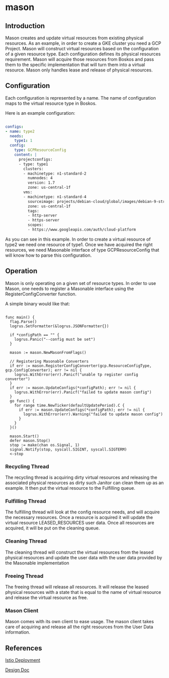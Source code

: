 # mason


## Introduction

Mason creates and update virtual resources from existing physical resources. As an example, in order to create
a GKE cluster you need a GCP Project. Mason will construct virtual resources based on the configuration of a
given resource type. Each configuration defines its physical resources requirement. Mason will acquire those
resources from Boskos and pass them to the specific implementation that will turn them into a virtual resource.
Mason only handles lease and release of physical resources.

## Configuration

Each configuration is represented by a name. The name of configuration maps to the virtual resource type in Boskos.

Here is an example configuration:

```yaml

configs:
- name: type2
  needs:
    type1: 1
  config:
    type: GCPResourceConfig
    content: |
      projectconfigs:
      - type: type1
        clusters:
        - machinetype: n1-standard-2
          numnodes: 4
          version: 1.7
          zone: us-central-1f
        vms:
        - machinetype: n1-standard-4
          sourceimage: projects/debian-cloud/global/images/debian-9-stretch-v20180105
          zone: us-central-1f
          tags:
          - http-server
          - https-server
          scopes:
          - https://www.googleapis.com/auth/cloud-platform

```

As you can see in this example. In order to create a virtual resource of type2 we need one resource
of type1. Once we have acquired the right resources, we need Masonable interface of type GCPResourceConfig
that will know how to parse this configuration.

## Operation

Mason is only operating on a given set of resource types.
In order to use Mason, one needs to register a Masonable interface using the RegisterConfigConverter function.

A simple binary would like that:

```golang

func main() {
  flag.Parse()
  logrus.SetFormatter(&logrus.JSONFormatter{})

  if *configPath == "" {
    logrus.Panic("--config must be set")
  }

  mason := mason.NewMasonFromFlags()

  // Registering Masonable Converters
  if err := mason.RegisterConfigConverter(gcp.ResourceConfigType, gcp.ConfigConverter); err != nil {
    logrus.WithError(err).Panicf("unable tp register config converter")
  }
  if err := mason.UpdateConfigs(*configPath); err != nil {
    logrus.WithError(err).Panicf("failed to update mason config")
  }
  go func() {
    for range time.NewTicker(defaultUpdatePeriod).C {
      if err := mason.UpdateConfigs(*configPath); err != nil {
        logrus.WithError(err).Warning("failed to update mason config")
      }
    }
  }()

  mason.Start()
  defer mason.Stop()
  stop := make(chan os.Signal, 1)
  signal.Notify(stop, syscall.SIGINT, syscall.SIGTERM)
  <-stop
```

### Recycling Thread

The recycling thread is acquiring dirty virtual resources and releasing the associated physical resources as
dirty such Janitor can clean them up as an example. It then put the virtual resource to the Fulfilling queue.

### Fulfilling Thread

The fulfilling thread will look at the config resource needs, and will acquire the necessary resources.
Once a resource is acquired it will update the virtual resource LEASED_RESOURCES user data. Once all resources
are acquired, it will be put on the cleaning queue.

### Cleaning Thread

The cleaning thread will construct the virtual resources from the leased physical resources and update the user
data with the user data provided by the Masonable implementation

### Freeing Thread

The freeing thread will release all resources. It will release the leased physical resources with a state that is
equal to the name of virtual resource and release the virtual resource as free.

### Mason Client
Mason comes with its own client to ease usage. The mason client takes care of
acquiring and release all the right resources from the User Data information.

## References

[Istio Deployment](https://github.com/istio/test-infra/tree/master/boskos)

[Design Doc](https://goo.gl/vHNfww)

